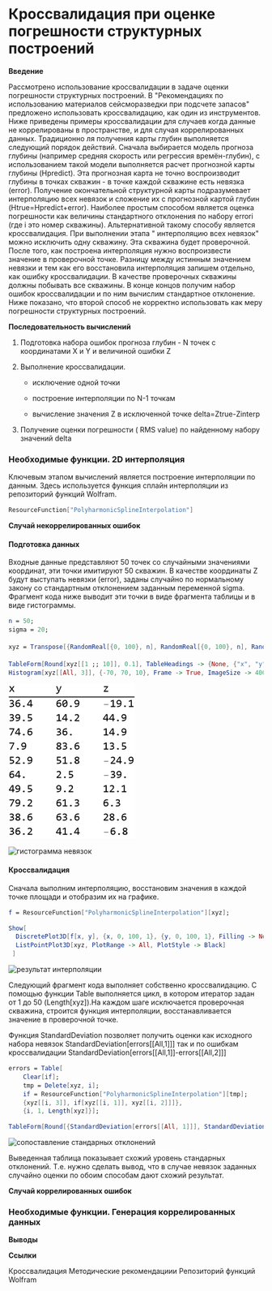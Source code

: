 # Кроссвалидация при оценке погрешности структурных построений 

**Введение**

Рассмотрено использование кроссвалидации в задаче оценки погрешности структурных построений. В "Рекомендациях по использованию материалов сейсморазведки при подсчете запасов" предложено использовать кроссвалидацию, как один из инструментов. Ниже приведены примеры  кроссвалидации для случаев когда данные не коррелированы в пространстве, и для случая коррелированных данных.
Традиционно ля получения карты глубин выполняется следующий порядок действий. Сначала выбирается модель прогноза глубины (например средняя скорость или регрессия времён-глубин),  с использованием такой модели выполняется расчет прогнозной карты глубины (Hpredict). Эта прогнозная карта не точно воспроизводит глубины в точках скважин - в точке каждой скважине есть невязка (error). Получение окончательной структурной карты подразумевает интерполяцию всех невязок и сложение их с прогнозной картой глубин (Htrue=Hpredict+error). Наиболее простым способом является оценка погрешности как величины стандартного отклонения по набору errori (где i это номер скважины).
Альтернативной такому способу является кроссвалидация. При выполнении этапа " интерполяцию всех невязок" можно исключить одну скважину. Эта скважина будет проверочной. После того, как построена интерполяция нужно воспроизвести значение в проверочной точке. Разницу между истинным значением невязки и тем как его восстановила интерполяция запишем отдельно, как ошибку кроссвалидации. В качестве проверочных скважины должны побывать все скважины.  В конце концов получим набор ошибок кроссвалидации и по ним вычислим стандартное отклонение.
Ниже показано, что второй способ не корректно использовать как меру погрешности структурных построений.

**Последовательность вычислений**

1. Подготовка набора ошибок прогноза глубин - N точек с координатами X и Y и величиной ошибки Z

1. Выполнение кроссвалидации. 

    - исключение одной точки

    - построение интерполяции по N-1 точкам

    - вычисление значения Z в исключенной точке delta=Ztrue-Zinterp

1. Получение оценки погрешности ( RMS value) по найденному набору значений delta

### Необходимые функции. 2D интерполяция

Ключевым этапом вычислений является построение интерполяции по данным. Здесь используется функция сплайн интерполяции из репозиторий функций Wolfram.

```mathematica
ResourceFunction["PolyharmonicSplineInterpolation"]
```

**Случай некоррелированных ошибок**

#### Подготовка данных

Входные данные представляют  50 точек со случайными значениями координат, эти  точки имитируют 50 скважин. В качестве координаты Z будут выступать невязки (error), заданы случайно по нормальному закону со стандартным отклонением заданным переменной sigma.
Фрагмент кода ниже выводит эти точки в виде фрагмента таблицы и в виде гистограммы.

```mathematica
n = 50;
sigma = 20; 
 
xyz = Transpose[{RandomReal[{0, 100}, n], RandomReal[{0, 100}, n], RandomVariate[NormalDistribution[0, sigma], n]}]; 
 
TableForm[Round[xyz[[1 ;; 10]], 0.1], TableHeadings -> {None, {"x", "y", "z"}}]
Histogram[xyz[[All, 3]], {-70, 70, 10}, Frame -> True, ImageSize -> 400, PlotLabel -> "Error distribution", LabelStyle -> Directive[11, Bold, Black]]
```

![фрагмент таблицы](crossval\img\cv01.png)

![гистограмма невязок]((crossval\img\cv02.png))

#### Кроссвалидация

Сначала выполним  интерполяцию, восстановим значения в каждой точке площади и отобразим их на графике.

```mathematica
f = ResourceFunction["PolyharmonicSplineInterpolation"][xyz];
```

```mathematica
Show[
  DiscretePlot3D[f[x, y], {x, 0, 100, 1}, {y, 0, 100, 1}, Filling -> None, Joined -> True, ColorFunction -> Hue], 
  ListPointPlot3D[xyz, PlotRange -> All, PlotStyle -> Black] 
 ]
```

![результат интерполяции]((crossval\img\cv03.png))

Следующий фрагмент кода выполняет собственно кроссвалидацию.
С помощью функции Table выполняется цикл, в котором итератор  задан от 1 до 50 (Length[xyz]).На каждом шаге исключается проверочная скважина, строится функция интерполяции, восстанавливается значение в проверочной точке. 

Функция StandardDeviation позволяет получить оценки
	как исходного набора невязок StandardDeviation[errors[[All,1]]]
	так и по ошибкам кроссвалидации StandardDeviation[errors[[All,1]]-errors[[All,2]]]

```mathematica
errors = Table[
   	Clear[if]; 
   	tmp = Delete[xyz, i]; 
   	if = ResourceFunction["PolyharmonicSplineInterpolation"][tmp]; 
   	{xyz[[i, 3]], if[xyz[[i, 1]], xyz[[i, 2]]]}, 
    {i, 1, Length[xyz]}];
```

```mathematica
TableForm[Round[{StandardDeviation[errors[[All, 1]]], StandardDeviation[errors[[All, 1]] - errors[[All, 2]]]}, 0.1], TableHeadings -> ]
```

![сопоставление стандарных отклонений]((crossval\img\cv04.png))

Выведенная таблица  показывает схожий уровень стандарных отклонений. Т.е. нужно сделать вывод, что в случае невязок заданных случайно оценки по обоим способам дают схожий результат.

**Случай коррелированных ошибок**

### Необходимые функции. Генерация коррелированных данных

**Выводы**

**Ссылки**

Кроссвалидация
Методические рекомендациии
Репозиторий функций Wolfram